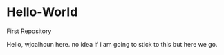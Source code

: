# Hello-World
First Repository

Hello, wjcalhoun here. no idea if i am going to stick to this but here we go.
